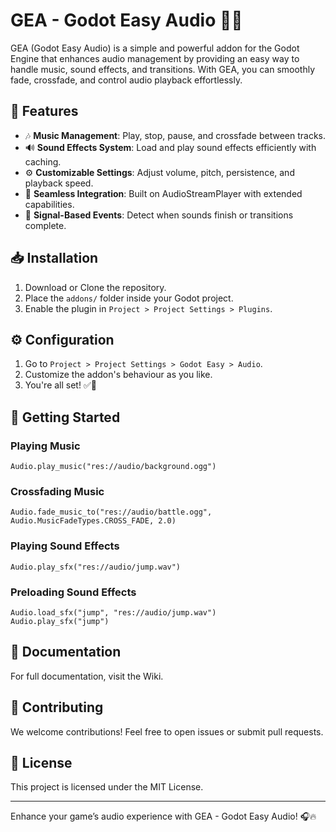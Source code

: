 # GEA - Godot Easy Audio 🎵🚀
GEA (Godot Easy Audio) is a simple and powerful addon for the Godot Engine that enhances audio management by providing an easy way to handle music, sound effects, and transitions.
With GEA, you can smoothly fade, crossfade, and control audio playback effortlessly.


## 🌟 Features
* 🎶 **Music Management**: Play, stop, pause, and crossfade between tracks.
* 🔊 **Sound Effects System**: Load and play sound effects efficiently with caching.
* ⚙️ **Customizable Settings**: Adjust volume, pitch, persistence, and playback speed.
* 🔄 **Seamless Integration**: Built on AudioStreamPlayer with extended capabilities.
* 📡 **Signal-Based Events**: Detect when sounds finish or transitions complete.


## 📥 Installation
1. Download or Clone the repository.
2. Place the `addons/` folder inside your Godot project.
3. Enable the plugin in `Project > Project Settings > Plugins`.


## ⚙️ Configuration
1. Go to `Project > Project Settings > Godot Easy > Audio`.
2. Customize the addon's behaviour as you like.
3. You're all set! ✅🎉


## 🚀 Getting Started

### Playing Music
```
Audio.play_music("res://audio/background.ogg")
```

### Crossfading Music
```
Audio.fade_music_to("res://audio/battle.ogg", Audio.MusicFadeTypes.CROSS_FADE, 2.0)
```

### Playing Sound Effects
```
Audio.play_sfx("res://audio/jump.wav")
```

### Preloading Sound Effects
```
Audio.load_sfx("jump", "res://audio/jump.wav")
Audio.play_sfx("jump")
```


## 📖 Documentation
For full documentation, visit the Wiki.


## 🤝 Contributing
We welcome contributions! Feel free to open issues or submit pull requests.


## 📜 License
This project is licensed under the MIT License.

---
Enhance your game’s audio experience with GEA - Godot Easy Audio! 🎧🔥
